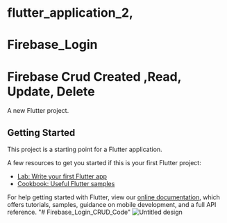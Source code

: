 # flutter_application_2,
# Firebase_Login
# Firebase Crud Created ,Read, Update, Delete

A new Flutter project.

## Getting Started

This project is a starting point for a Flutter application.

A few resources to get you started if this is your first Flutter project:

- [Lab: Write your first Flutter app](https://flutter.dev/docs/get-started/codelab)
- [Cookbook: Useful Flutter samples](https://flutter.dev/docs/cookbook)

For help getting started with Flutter, view our
[online documentation](https://flutter.dev/docs), which offers tutorials,
samples, guidance on mobile development, and a full API reference.
"# Firebase_Login_CRUD_Code" 
![Untitled design](https://user-images.githubusercontent.com/69602585/136711176-6fa0e175-4dfd-45a4-816a-e79daf99de69.jpg)
